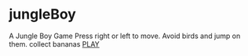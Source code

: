 # jungleBoy
A Jungle Boy Game
Press right or left to move. Avoid birds and jump on them. collect bananas
<a href="www.msdagiya.github.com/jungleBoy">PLAY</a>
